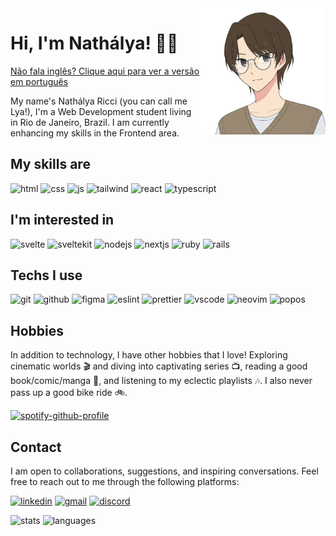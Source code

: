 
<a href="https://picrew.me/en/image_maker/2224422" title="Picrew image">
  <img align="right" src="./assets/picrew.png" alt="Illustation of a girl with glasses and short hair" width=40% height=40% />
</a>

# Hi, I'm Nathálya! 👋🏻

[Não fala inglês? Clique aqui para ver a versão em português](./README-PTBR.md)

My name's Nathálya Ricci (you can call me Lya!), I'm a Web Development student living in Rio de Janeiro, Brazil.
I am currently enhancing my skills in the Frontend area.

## My skills are

![html](https://img.shields.io/badge/HTML5-E34F26?style=for-the-badge&logo=html5&logoColor=white)
![css](https://img.shields.io/badge/CSS3-1572B6?style=for-the-badge&logo=css3&logoColor=white)
![js](https://img.shields.io/badge/JavaScript-F7DF1E?style=for-the-badge&logo=javascript&logoColor=100000)
![tailwind](https://img.shields.io/badge/Tailwind_CSS-38B2AC?style=for-the-badge&logo=tailwind-css&logoColor=white)
![react](https://img.shields.io/badge/React-20232A?style=for-the-badge&logo=react&logoColor=61DAFB)
![typescript](https://img.shields.io/badge/TypeScript-007ACC?style=for-the-badge&logo=typescript&logoColor=white)

## I'm interested in

![svelte](https://img.shields.io/badge/Svelte-4A4A55?style=for-the-badge&logo=svelte&logoColor=FF3E00)
![sveltekit](https://img.shields.io/badge/SvelteKit-FF3E00?style=for-the-badge&logo=Svelte&logoColor=white)
![nodejs](https://img.shields.io/badge/Node%20js-339933?style=for-the-badge&logo=nodedotjs&logoColor=white)
![nextjs](https://img.shields.io/badge/next%20js-000000?style=for-the-badge&logo=nextdotjs&logoColor=white)
![ruby](https://img.shields.io/badge/Ruby-fefefe?style=for-the-badge&logo=ruby&logoColor=CC342D)
![rails](https://img.shields.io/badge/Ruby_on_Rails-CC0000?style=for-the-badge&logo=ruby-on-rails&logoColor=white)

## Techs I use

![git](https://img.shields.io/badge/GIT-E44C30?style=for-the-badge&logo=git&logoColor=white)
![github](https://img.shields.io/badge/GitHub-100000?style=for-the-badge&logo=github&logoColor=white)
![figma](https://img.shields.io/badge/Figma-e63946?style=for-the-badge&logo=figma&logoColor=white)
![eslint](https://img.shields.io/badge/eslint-3A33D1?style=for-the-badge&logo=eslint&logoColor=white)
![prettier](https://img.shields.io/badge/prettier-1A2C34?style=for-the-badge&logo=prettier&logoColor=F7BA3E)
![vscode](https://img.shields.io/badge/VSCode-0078D4?style=for-the-badge&logo=visual%20studio%20code&logoColor=white)
![neovim](https://img.shields.io/badge/NeoVim-%2357A143.svg?&style=for-the-badge&logo=neovim&logoColor=white)
![popos](https://img.shields.io/badge/Pop!_OS-48B9C7?style=for-the-badge&logo=Pop!_OS&logoColor=white)

## Hobbies

In addition to technology, I have other hobbies that I love! Exploring cinematic worlds 🎬 and diving into captivating series 📺, reading a good book/comic/manga 📖, and listening to my eclectic playlists 🎶. I also never pass up a good bike ride 🚲.

[![spotify-github-profile](https://spotify-github-profile.vercel.app/api/view?uid=ricciwitch&cover_image=true&theme=novatorem&show_offline=true&background_color=000000&interchange=true&bar_color=09ff00&bar_color_cover=true)](https://spotify-github-profile.vercel.app/api/view?uid=ricciwitch&redirect=true)

## Contact

I am open to collaborations, suggestions, and inspiring conversations. Feel free to reach out to me through the following platforms:

<a href="https://linkedin.com/in/lyaricci">![linkedin](https://img.shields.io/badge/LinkedIn-0077B5?style=for-the-badge&logo=linkedin&logoColor=white)</a>
<a href="mailto:nathalyaricci@gmail.com">![gmail](https://img.shields.io/badge/Gmail-D14836?style=for-the-badge&logo=gmail&logoColor=white)</a>
<a href="https://discord.com/users/506557042530451482">![discord](https://img.shields.io/badge/Discord-5865F2?style=for-the-badge&logo=discord&logoColor=white)</a>

![stats](https://github-readme-stats.vercel.app/api?username=lyaricci&show_icons=true&theme=highcontrast&locale=en&hide_border=true)
![languages](https://github-readme-stats.vercel.app/api/top-langs?username=lyaricci&show_icons=true&theme=highcontrast&locale=en&layout=compact&hide_border=true)

